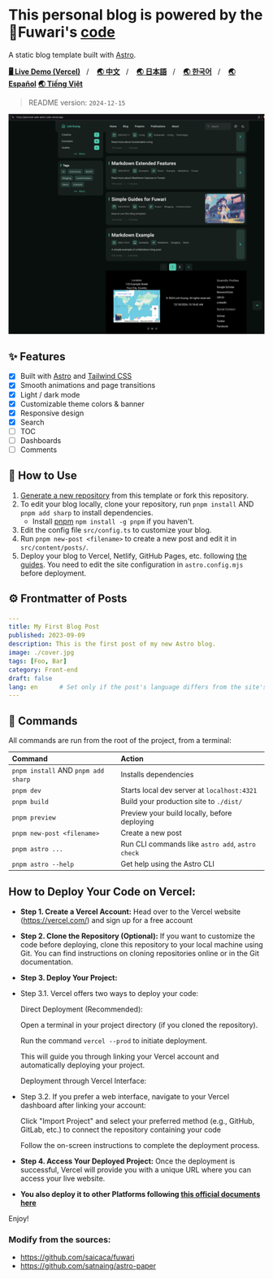 # This personal blog is powered by the 🍥Fuwari's [**code**](https://github.com/saicaca/fuwari)

A static blog template built with [Astro](https://astro.build).

[**🖥️ Live Demo (Vercel)**](https://linhduong-blog-git-main-linhduongtuans-projects.vercel.app/)&nbsp;&nbsp;&nbsp;/&nbsp;&nbsp;&nbsp;
[**🌏 中文**](https://github.com/linhduongtuan/personal_web_astro/blob/main/README.zh-CN.md)&nbsp;&nbsp;&nbsp;/&nbsp;&nbsp;&nbsp;
[**🌏 日本語**](https://github.com/linhduongtuan/personal_web_astro/blob/main/README.ja-JP.md)&nbsp;&nbsp;&nbsp;/&nbsp;&nbsp;&nbsp;
[**🌏 한국어**](https://github.com/linhduongtuan/personal_web_astro/blob/main/README.ko.md)&nbsp;&nbsp;&nbsp;/&nbsp;&nbsp;&nbsp;
[**🌏 Español**](https://github.com/linhduongtuan/personal_web_astro/blob/main/README.es.md)
[**🌏 Tiếng Việt**](https://github.com/linhduongtuan/personal_web_astro/blob/main/README.vi.md)

> README version: `2024-12-15`

![Preview Image](https://github.com/linhduongtuan/personal_web_astro/blob/main/src/assets/images/screen.png)

## ✨ Features

- [x] Built with [Astro](https://astro.build) and [Tailwind CSS](https://tailwindcss.com)
- [x] Smooth animations and page transitions
- [x] Light / dark mode
- [x] Customizable theme colors & banner
- [x] Responsive design
- [x] Search
- [ ] TOC
- [ ] Dashboards
- [ ] Comments

## 🚀 How to Use

1. [Generate a new repository](https://github.com/saicaca/fuwari/generate) from this template or fork this repository.
2. To edit your blog locally, clone your repository, run `pnpm install` AND `pnpm add sharp` to install dependencies.
   - Install [pnpm](https://pnpm.io) `npm install -g pnpm` if you haven't.
3. Edit the config file `src/config.ts` to customize your blog.
4. Run `pnpm new-post <filename>` to create a new post and edit it in `src/content/posts/`.
5. Deploy your blog to Vercel, Netlify, GitHub Pages, etc. following [the guides](https://docs.astro.build/en/guides/deploy/). You need to edit the site configuration in `astro.config.mjs` before deployment.

## ⚙️ Frontmatter of Posts

```yaml
---
title: My First Blog Post
published: 2023-09-09
description: This is the first post of my new Astro blog.
image: ./cover.jpg
tags: [Foo, Bar]
category: Front-end
draft: false
lang: en      # Set only if the post's language differs from the site's language in `config.ts`
---
```

## 🧞 Commands

All commands are run from the root of the project, from a terminal:

| Command                             | Action                                           |
|:------------------------------------|:-------------------------------------------------|
| `pnpm install` AND `pnpm add sharp` | Installs dependencies                            |
| `pnpm dev`                          | Starts local dev server at `localhost:4321`      |
| `pnpm build`                        | Build your production site to `./dist/`          |
| `pnpm preview`                      | Preview your build locally, before deploying     |
| `pnpm new-post <filename>`          | Create a new post                                |
| `pnpm astro ...`                    | Run CLI commands like `astro add`, `astro check` |
| `pnpm astro --help`                 | Get help using the Astro CLI                     |

## How to Deploy Your Code on Vercel:
- **Step 1. Create a Vercel Account:** Head over to the Vercel website (https://vercel.com/) and sign up for a free account

- **Step 2. Clone the Repository (Optional):** If you want to customize the code before deploying, clone this repository to your local machine using Git. You can find instructions on cloning repositories online or in the Git documentation.

- **Step 3. Deploy Your Project:**

- Step 3.1. Vercel offers two ways to deploy your code:

   Direct Deployment (Recommended):

   Open a terminal in your project directory (if you cloned the repository).
  
   Run the command `vercel --prod` to initiate deployment.

   This will guide you through linking your Vercel account and automatically deploying your project.
  
   Deployment through Vercel Interface:

- Step 3.2. If you prefer a web interface, navigate to your Vercel dashboard after linking your account:
  
   Click "Import Project" and select your preferred method (e.g., GitHub, GitLab, etc.) to connect the repository containing your code
  
   Follow the on-screen instructions to complete the deployment process.

- **Step 4. Access Your Deployed Project:** Once the deployment is successful, Vercel will provide you with a unique URL where you can access your live website.
  
- **You also deploy it to other Platforms following [this official documents here](https://docs.astro.build/en/guides/deploy/)**

Enjoy!

### Modify from the sources:
- https://github.com/saicaca/fuwari
- https://github.com/satnaing/astro-paper

